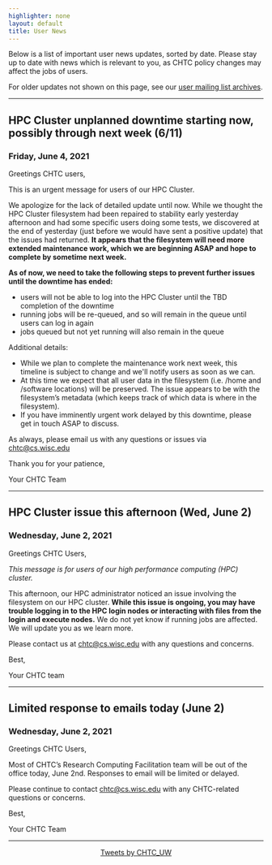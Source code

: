 ```yaml
---
highlighter: none
layout: default
title: User News
---
```


Below is a list of important user news updates, sorted by date. Please
stay up to date with news which is relevant to you, as CHTC policy
changes may affect the jobs of users.

For older updates not shown on this page, see our [user mailing list
archives](https://www-auth.cs.wisc.edu/lists/chtc-users/).

------------------------------------------------------------------------
## HPC Cluster unplanned downtime starting now, possibly through next week (6/11)
### Friday, June 4, 2021

Greetings CHTC users,

This is an urgent message for users of our HPC Cluster.

We apologize for the lack of detailed update until now. While we thought the HPC Cluster filesystem had been repaired to stability early yesterday afternoon and had some specific users doing some tests, we discovered at the end of yesterday (just before we would have sent a positive update) that the issues had returned. **It appears that the filesystem will need more extended maintenance work, which we are beginning ASAP and hope to complete by sometime next week.**

**As of now, we need to take the following steps to prevent further issues until the downtime has ended:**

- users will not be able to log into the HPC Cluster until the TBD completion of the downtime
- running jobs will be re-queued, and so will remain in the queue until users can log in again
- jobs queued but not yet running will also remain in the queue

Additional details:

- While we plan to complete the maintenance work next week, this timeline is subject to change and we'll notify users as soon as we can.
- At this time we expect that all user data in the filesystem (i.e. /home and /software locations) will be preserved. The issue appears to be with the filesystem’s metadata (which keeps track of which data is where in the filesystem).
- If you have imminently urgent work delayed by this downtime, please get in touch ASAP to discuss.

As always, please email us with any questions or issues via chtc@cs.wisc.edu

Thank you for your patience,

Your CHTC Team


------------------------------------------------------------------------
## HPC Cluster issue this afternoon (Wed, June 2)
### Wednesday, June 2, 2021

Greetings CHTC Users,

*This message is for users of our high performance computing (HPC)
cluster.*

This afternoon, our HPC administrator noticed an issue involving the
filesystem on our HPC cluster.
**While this issue is ongoing, you may have trouble logging in to the
HPC login nodes or interacting with files from the login and execute
nodes.**
We do not yet know if running jobs are affected. We will update you as
we learn more.

Please contact us at chtc@cs.wisc.edu with any questions and concerns.

Best,

Your CHTC team

------------------------------------------------------------------------
## Limited response to emails today (June 2)
### Wednesday, June 2, 2021

Greetings CHTC Users,

Most of CHTC’s Research Computing Facilitation team will be out of the
office today, June 2nd. Responses to email will be limited or delayed.

Please continue to contact chtc@cs.wisc.edu with any CHTC-related
questions or concerns.

Best,

Your CHTC Team

------------------------------------------------------------------------


<center><a class="twitter-timeline" data-width="800" data-height="500" data-theme="light" data-link-color="#2B7BB9" href="https://twitter.com/CHTC_UW?ref_src=twsrc%5Etfw">Tweets by CHTC_UW</a> <script async src="https://platform.twitter.com/widgets.js" charset="utf-8"></script></center>
